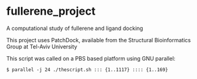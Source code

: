 # fullerene_project
 A computational study of fullerene and ligand docking

 This project uses PatchDock, available from the Structural Bioinformatics Group at Tel-Aviv University

 This script was called on a PBS based platform using GNU parallel:
 ```
 $ parallel -j 24 ./thescript.sh ::: {1..1117} :::: {1..169}
 ```
